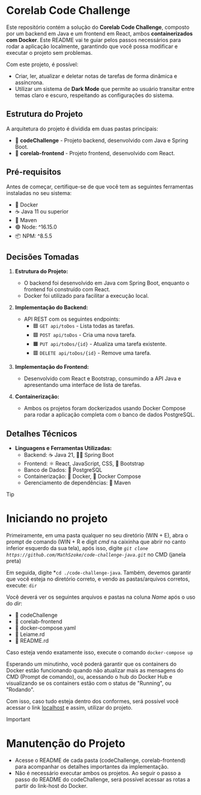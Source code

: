 # Corelab Code Challenge

Este repositório contém a solução do **Corelab Code Challenge**, composto por um backend em Java e um frontend em React, ambos **containerizados com Docker**. Este README vai te guiar pelos passos necessários para rodar a aplicação localmente, garantindo que você possa modificar e executar o projeto sem problemas.

Com este projeto, é possível:
- Criar, ler, atualizar e deletar notas de tarefas de forma dinâmica e assíncrona.
- Utilizar um sistema de **Dark Mode** que permite ao usuário transitar entre temas claro e escuro, respeitando as configurações do sistema.

## Estrutura do Projeto

A arquitetura do projeto é dividida em duas pastas principais:
- 📁 **codeChallenge** - Projeto backend, desenvolvido com Java e Spring Boot.
- 📁 **corelab-frontend** - Projeto frontend, desenvolvido com React.

## Pré-requisitos

Antes de começar, certifique-se de que você tem as seguintes ferramentas instaladas no seu sistema:
- 🐋 Docker
- ☕ Java 11 ou superior
- 🧱 Maven
- 🟢 Node: ^16.15.0
- 📦 NPM: ^8.5.5

## Decisões Tomadas

1. **Estrutura do Projeto:**
   - O backend foi desenvolvido em Java com Spring Boot, enquanto o frontend foi construído com React.
   - Docker foi utilizado para facilitar a execução local.

2. **Implementação do Backend:**
   - API REST com os seguintes endpoints:
     - 🟦 `GET api/toDos` - Lista todas as tarefas.
     - 🟩 `POST api/toDos` - Cria uma nova tarefa.
     - 🟧 `PUT api/toDos/{id}` - Atualiza uma tarefa existente.
     - 🟥 `DELETE api/toDos/{id}` - Remove uma tarefa.

3. **Implementação do Frontend:**
   - Desenvolvido com React e Bootstrap, consumindo a API Java e apresentando uma interface de lista de tarefas.

4. **Containerização:**
   - Ambos os projetos foram dockerizados usando Docker Compose para rodar a aplicação completa com o banco de dados PostgreSQL.

## Detalhes Técnicos

- **Linguagens e Ferramentas Utilizadas:**
  - Backend: ☕ Java 21, 🦸‍♂️ Spring Boot
  - Frontend: ⚛️ React, JavaScript, CSS, 🧩 Bootstrap
  - Banco de Dados: 🐘 PostgreSQL
  - Containerização: 🐳 Docker, 🐋 Docker Compose
  - Gerenciamento de dependências: 🧱 Maven

> [!TIP]
> # Iniciando no projeto
> Primeiramente, em uma pasta qualquer no seu diretório (WIN + E), abra o prompt de comando (WIN + R e digit *cmd* na caixinha que abrir no canto inferior esquerdo da sua tela),
> após isso, digite *```git clone https://github.com/MathSzoke/code-challenge-java.git```* no CMD (janela preta)
>
> Em seguida, digite *```cd ./code-challenge-java```.
> Também, devemos garantir que você esteja no diretório correto, e vendo as pastas/arquivos corretos, execute: ```dir```
> 
> Você deverá ver os seguintes arquivos e pastas na coluna *Name* após o uso do *dir*:
> - 📁 codeChallenge
> - 📁 corelab-frontend
> - 📄 docker-compose.yaml
> - 📄 Leiame.rd
> - 📄 README.rd
>
> Caso esteja vendo exatamente isso, execute o comando ```docker-compose up```
>
> Esperando um minutinho, você poderá garantir que os containers do Docker estão funcionando quando não atualizar mais as mensagens do CMD (Prompt de comando), ou, acessando o hub do Docker Hub e visualizando se os containers estão com o status de "Running", ou "Rodando".
>
> Com isso, caso tudo esteja dentro dos conformes, será possível você acessar o link [localhost](http://localhost:3000)
> e assim, utilizar do projeto.


> [!IMPORTANT]
> # Manutenção do Projeto
> - Acesse o README de cada pasta (codeChallenge, corelab-frontend) para acompanhar os detalhes importantes da implementação.
> - Não é necessário executar ambos os projetos. Ao seguir o passo a passo do README do codeChallenge, será possível acessar as rotas a partir do link-host do Docker.
